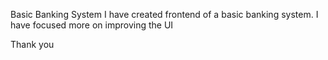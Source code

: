Basic Banking System I have created frontend of a basic banking system. I have focused more on improving the UI


Thank you
